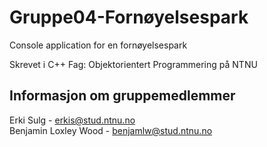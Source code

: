 # Gruppe04-Fornøyelsespark

Console application for en fornøyelsespark

Skrevet i C++
Fag: Objektorientert Programmering på NTNU

## Informasjon om gruppemedlemmer
Erki Sulg - erkis@stud.ntnu.no  
Benjamin Loxley Wood - benjamlw@stud.ntnu.no


